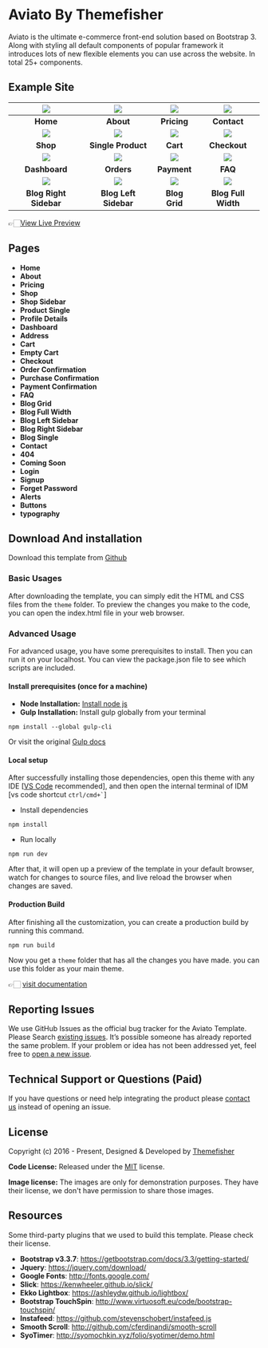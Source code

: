 # Aviato By Themefisher

Aviato is the ultimate e-commerce front-end solution based on Bootstrap 3. Along with styling all default components of popular framework it introduces lots of new flexible elements you can use across the website. In total 25+ components.

<!-- demo -->
## Example Site

| [![](screenshots/home.jpg)](https://demo.themefisher.com/aviato/) | [![](screenshots/about.jpg)](https://demo.themefisher.com/aviato/about.html) | [![](screenshots/pricing.jpg)](https://demo.themefisher.com/aviato/pricing.html) | [![](screenshots/contact.jpg)](https://demo.themefisher.com/aviato/contact.html) |
|:---:|:---:|:---:|:---:|
| **Home**  | **About**  | **Pricing** | **Contact** |
| [![](screenshots/shop.jpg)](https://demo.themefisher.com/aviato/shop.html) | [![](screenshots/single-product.jpg)](https://demo.themefisher.com/aviato/product-single.html) | [![](screenshots/cart.jpg)](https://demo.themefisher.com/aviato/cart.html) | [![](screenshots/checkout.jpg)](https://demo.themefisher.com/aviato/checkout.html) |
| **Shop**  | **Single Product**  | **Cart** | **Checkout** |
| [![](screenshots/dashboard.jpg)](https://demo.themefisher.com/aviato/dashboard.html) | [![](screenshots/orders.jpg)](https://demo.themefisher.com/aviato/order.html) | [![](screenshots/payment.jpg)](https://demo.themefisher.com/aviato/address.html) | [![](screenshots/faq.jpg)](https://demo.themefisher.com/themefisher/aviato/faq.html) |
| **Dashboard**  | **Orders**  | **Payment** | **FAQ** |
| [![](screenshots/blogrs.jpg)](https://demo.themefisher.com/aviato/blog-right-sidebar.html) | [![](screenshots/blogls.jpg)](https://demo.themefisher.com/aviato/blog-left-sidebar.html) | [![](screenshots/blogg.jpg)](https://demo.themefisher.com/aviato/blog-grid.html) | [![](screenshots/blogd.jpg)](https://demo.themefisher.com/aviato/blog-full-width.html) |
| **Blog Right Sidebar**  | **Blog Left Sidebar**  | **Blog Grid** | **Blog Full Width** |

👉🏻[View Live Preview](https://demo.themefisher.com/aviato/)

<!-- resources -->
## Pages

* **Home**
* **About**
* **Pricing**
* **Shop**
* **Shop Sidebar**
* **Product Single**
* **Profile Details**
* **Dashboard**
* **Address**
* **Cart**
* **Empty Cart**
* **Checkout**
* **Order Confirmation**
* **Purchase Confirmation**
* **Payment Confirmation**
* **FAQ**
* **Blog Grid**
* **Blog Full Width**
* **Blog Left Sidebar**
* **Blog Right Sidebar**
* **Blog Single**
* **Contact**
* **404**
* **Coming Soon**
* **Login**
* **Signup**
* **Forget Password**
* **Alerts**
* **Buttons**
* **typography**

<!-- download -->
## Download And installation

Download this template from [Github](https://github.com/themefisher/aviato/archive/main.zip)

<!-- installation -->
### Basic Usages

After downloading the template, you can simply edit the HTML and CSS files from the `theme` folder. To preview the changes you make to the code, you can open the index.html file in your web browser.

### Advanced Usage

For advanced usage, you have some prerequisites to install. Then you can run it on your localhost. You can view the package.json file to see which scripts are included.

#### Install prerequisites (once for a machine)

* **Node Installation:** [Install node js](https://nodejs.org/en/download/)
* **Gulp Installation:** Install gulp globally from your terminal

```
npm install --global gulp-cli
```

Or visit the original [Gulp docs](https://gulpjs.com/docs/en/getting-started/quick-start)

#### Local setup

After successfully installing those dependencies, open this theme with any IDE [[VS Code](https://code.visualstudio.com/) recommended], and then open the internal terminal of IDM [vs code shortcut <code>ctrl/cmd+\`</code>]

* Install dependencies

```
npm install
```

* Run locally

```
npm run dev
```

After that, it will open up a preview of the template in your default browser, watch for changes to source files, and live reload the browser when changes are saved.

#### Production Build

After finishing all the customization, you can create a production build by running this command.

```
npm run build
```

Now you get a `theme` folder that has all the changes you have made. you can use this folder as your main theme.

👉🏻 [visit documentation](https://docs.themefisher.com/aviato/)

<!-- reporting issue -->
## Reporting Issues

We use GitHub Issues as the official bug tracker for the Aviato Template. Please Search [existing issues](https://github.com/themefisher/aviato/issues). It’s possible someone has already reported the same problem.
If your problem or idea has not been addressed yet, feel free to [open a new issue](https://github.com/themefisher/aviato/issues).

<!-- support -->
## Technical Support or Questions (Paid)

If you have questions or need help integrating the product please [contact us](mailto:mehedi@themefisher.com) instead of opening an issue.

<!-- licence -->
## License

Copyright (c) 2016 - Present, Designed & Developed by [Themefisher](https://themefisher.com)

**Code License:** Released under the [MIT](https://github.com/themefisher/aviato/blob/main/LICENSE) license.

**Image license:** The images are only for demonstration purposes. They have their license, we don't have permission to share those images.

<!-- resources -->
## Resources

Some third-party plugins that we used to build this template. Please check their license.

* **Bootstrap v3.3.7**: <https://getbootstrap.com/docs/3.3/getting-started/>
* **Jquery**: <https://jquery.com/download/>
* **Google Fonts**: <http://fonts.google.com/>
* **Slick**: <https://kenwheeler.github.io/slick/>
* **Ekko Lightbox**: <https://ashleydw.github.io/lightbox/>
* **Bootstrap TouchSpin**: <http://www.virtuosoft.eu/code/bootstrap-touchspin/>
* **Instafeed**: <https://github.com/stevenschobert/instafeed.js>
* **Smooth Scroll**: <http://github.com/cferdinandi/smooth-scroll>
* **SyoTimer**: <http://syomochkin.xyz/folio/syotimer/demo.html>
